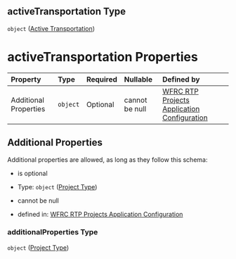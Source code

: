 ## activeTransportation Type

`object` ([Active Transportation](config-properties-filter-widget-configuration-properties-project-types-properties-active-transportation.md))

# activeTransportation Properties

| Property              | Type     | Required | Nullable       | Defined by                                                                                                                                                                                                                 |
| :-------------------- | :------- | :------- | :------------- | :------------------------------------------------------------------------------------------------------------------------------------------------------------------------------------------------------------------------- |
| Additional Properties | `object` | Optional | cannot be null | [WFRC RTP Projects Application Configuration](config-definitions-project-type.md "https://wfrc.org/??/config.schema.json#/properties/filter/properties/projectTypes/properties/activeTransportation/additionalProperties") |

## Additional Properties

Additional properties are allowed, as long as they follow this schema:



*   is optional

*   Type: `object` ([Project Type](config-definitions-project-type.md))

*   cannot be null

*   defined in: [WFRC RTP Projects Application Configuration](config-definitions-project-type.md "https://wfrc.org/??/config.schema.json#/properties/filter/properties/projectTypes/properties/activeTransportation/additionalProperties")

### additionalProperties Type

`object` ([Project Type](config-definitions-project-type.md))
